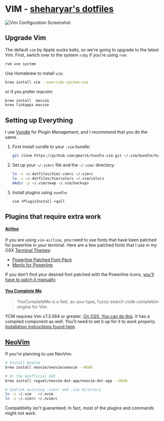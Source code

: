 VIM - [sheharyar's dotfiles](https://github.com/sheharyarn/dotfiles)
====================================================================

![Vim Configuration Screenshot](http://i.imgur.com/WSkHxAz.png)

## Upgrade Vim

The default `vim` by Apple sucks balls, so we're going to upgrade to the latest Vim.
First, switch over to the system `ruby` if you're using `rvm`:

```bash
rvm use system
```

Use Homebrew to install `vim`:

```bash
brew install vim --override-system-vim
```

or if you prefer macvim:

```bash
brew install  macvim
brew linkapps macvim
```


## Setting up Everything

I use [Vundle](https://github.com/gmarik/Vundle.vim) for Plugin Management, and I recommend that you do the same.

1. First install vundle to your `.vim` bundle:

    ```bash
    git clone https://github.com/gmarik/Vundle.vim.git ~/.vim/bundle/Vundle.vim
    ```

2. Set up your `~/.vimrc` file and the `~/.vim/` directory:

    ```bash
    ln -s ~/.dotfiles/Vim/.vimrc ~/.vimrc
    ln -s ~/.dotfiles/Vim/colors ~/.vim/colors
    mkdir -p ~/.vim/swap ~/.vim/backups
    ```

3. Install plugins using `vundle`:

    ```bash
    vim +PluginInstall +qall
    ```

## Plugins that require extra work

#### [Airline](https://github.com/bling/vim-airline/)

If you are using `vim-airline`, you need to use fonts that have been patched for powerline in your terminal. Here are a few patched fonts that I use in my OSX [Terminal Themes](https://github.com/sheharyarn/dotfiles/tree/master/OSX/Terminal):

  - [Powerline Patched Font-Pack](https://github.com/powerline/fonts/)
  - [Menlo for Powerline](https://github.com/abertsch/Menlo-for-Powerline)

If you don't find your desired font patched with the Powerline Icons, [you'll have to patch it manually](https://github.com/Lokaltog/vim-powerline/tree/develop/fontpatcher).

#### [You Complete Me](https://github.com/Valloric/YouCompleteMe)

> YouCompleteMe is a fast, as-you-type, fuzzy-search code completion engine for Vim.

YCM requires Vim v7.3.584 or greater; [On OSX, You can do this](http://stackoverflow.com/a/14511970/1533054). It has a compiled component as well. You'll need to set it up for it to work properly. [Installation instructions found here](http://valloric.github.io/YouCompleteMe/).


## [NeoVim](http://neovim.io/)

If you're planning to use NeoVim:

```bash
# Install NeoVim
brew install neovim/neovim/neovim --HEAD

# Or the Unofficial GUI
brew install rogual/neovim-dot-app/neovim-dot-app --HEAD

# Symlink existing .vimrc and .vim directory
ln -s ~/.vim   ~/.nvim
ln -s ~/.vimrc ~/.nvimrc
```

Compatibility isn't guaranteed. In fact, most of the plugins and commands might not work.

